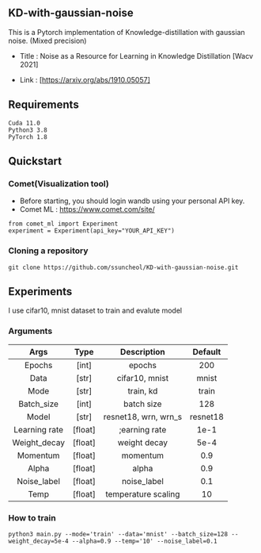 ## KD-with-gaussian-noise

This is a Pytorch implementation of Knowledge-distillation with gaussian noise. (Mixed precision)

- Title : Noise as a Resource for Learning in Knowledge Distillation [Wacv 2021]

- Link : [https://arxiv.org/abs/1910.05057]

## Requirements 

```shell
Cuda 11.0
Python3 3.8
PyTorch 1.8 
```

##  Quickstart 

### Comet(Visualization tool)

- Before starting, you should login wandb using your personal API key. 
- Comet ML : https://www.comet.com/site/

```shell
from comet_ml import Experiment
experiment = Experiment(api_key="YOUR_API_KEY")
```

### Cloning a repository

```shell
git clone https://github.com/ssuncheol/KD-with-gaussian-noise.git
```

## Experiments 

I use cifar10, mnist dataset to train and evalute model 


### Arguments
| Args 	| Type 	| Description 	| Default|
|:---------:|:--------:|:----------------------------------------------------:|:-----:|
| Epochs 	| [int] 	| epochs | 200|
| Data | [str] | cifar10, mnist | mnist |
| Mode | [str] | train, kd | train | 
| Batch_size 	| [int] 	| batch size | 128|
| Model 	| [str]	| resnet18, wrn, wrn_s | resnet18 |
| Learning rate | [float] | ;earning rate | 1e-1 |
| Weight_decay 	| [float]	| weight decay | 5e-4 |
|Momentum| [float]| momentum| 0.9 | 
|Alpha| [float] | alpha | 0.9 |
| Noise_label | [float] | noise_label | 0.1 |
| Temp | [float] | temperature scaling | 10 |


### How to train


```shell
python3 main.py --mode='train' --data='mnist' --batch_size=128 --weight_decay=5e-4 --alpha=0.9 --temp='10' --noise_label=0.1
```

